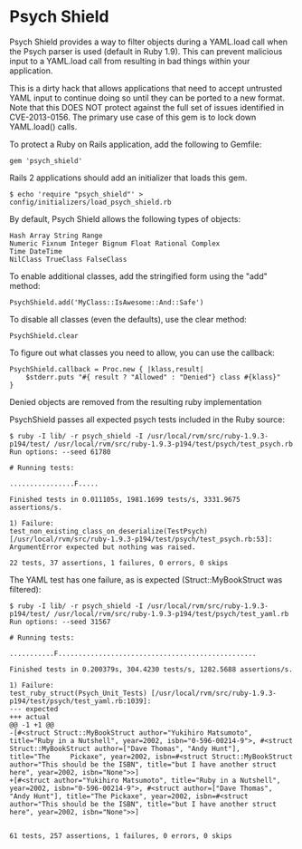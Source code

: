 Psych Shield
============

Psych Shield provides a way to filter objects during a YAML.load call
when the Psych parser is used (default in Ruby 1.9). This can prevent
malicious input to a YAML.load call from resulting in bad things within
your application.

This is a dirty hack that allows applications that need to accept
untrusted YAML input to continue doing so until they can be ported
to a new format. Note that this DOES NOT protect against the full
set of issues identified in CVE-2013-0156. The primary use case of
this gem is to lock down YAML.load() calls.


To protect a Ruby on Rails application, add the following to Gemfile:

    gem 'psych_shield'

Rails 2 applications should add an initializer that loads this gem.

    $ echo 'require "psych_shield"' > config/initializers/load_psych_shield.rb

By default, Psych Shield allows the following types of objects:

    Hash Array String Range
    Numeric Fixnum Integer Bignum Float Rational Complex
    Time DateTime
    NilClass TrueClass FalseClass

To enable additional classes, add the stringified form using the "add" method:

    PsychShield.add('MyClass::IsAwesome::And::Safe')

To disable all classes (even the defaults), use the clear method:

    PsychShield.clear

To figure out what classes you need to allow, you can use the callback:

    PsychShield.callback = Proc.new { |klass,result|
        $stderr.puts "#{ result ? "Allowed" : "Denied"} class #{klass}"
    }

Denied objects are removed from the resulting ruby implementation


PsychShield passes all expected psych tests included in the Ruby source:

    $ ruby -I lib/ -r psych_shield -I /usr/local/rvm/src/ruby-1.9.3-p194/test/ /usr/local/rvm/src/ruby-1.9.3-p194/test/psych/test_psych.rb
    Run options: --seed 61780

    # Running tests:

    ................F.....

    Finished tests in 0.011105s, 1981.1699 tests/s, 3331.9675 assertions/s.

    1) Failure:
    test_non_existing_class_on_deserialize(TestPsych) [/usr/local/rvm/src/ruby-1.9.3-p194/test/psych/test_psych.rb:53]:
    ArgumentError expected but nothing was raised.

    22 tests, 37 assertions, 1 failures, 0 errors, 0 skips


The YAML test has one failure, as is expected (Struct::MyBookStruct was filtered):

    $ ruby -I lib/ -r psych_shield -I /usr/local/rvm/src/ruby-1.9.3-p194/test/ /usr/local/rvm/src/ruby-1.9.3-p194/test/psych/test_yaml.rb
    Run options: --seed 31567

    # Running tests:

    ...........F.................................................

    Finished tests in 0.200379s, 304.4230 tests/s, 1282.5688 assertions/s.

    1) Failure:
    test_ruby_struct(Psych_Unit_Tests) [/usr/local/rvm/src/ruby-1.9.3-p194/test/psych/test_yaml.rb:1039]:
    --- expected
    +++ actual
    @@ -1 +1 @@
    -[#<struct Struct::MyBookStruct author="Yukihiro Matsumoto", title="Ruby in a Nutshell", year=2002, isbn="0-596-00214-9">, #<struct Struct::MyBookStruct author=["Dave Thomas", "Andy Hunt"],     title="The     Pickaxe", year=2002, isbn=#<struct Struct::MyBookStruct author="This should be the ISBN", title="but I have another struct here", year=2002, isbn="None">>]
    +[#<struct author="Yukihiro Matsumoto", title="Ruby in a Nutshell", year=2002, isbn="0-596-00214-9">, #<struct author=["Dave Thomas", "Andy Hunt"], title="The Pickaxe", year=2002, isbn=#<struct     author="This should be the ISBN", title="but I have another struct here", year=2002, isbn="None">>]


    61 tests, 257 assertions, 1 failures, 0 errors, 0 skips
